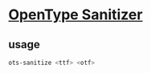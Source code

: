 # [OpenType Sanitizer](https://github.com/khaledhosny/ots)

## usage

```sh
ots-sanitize <ttf> <otf>
```
